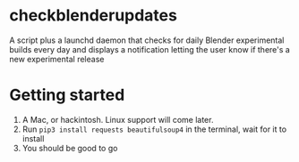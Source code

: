 # checkblenderupdates
A script plus a launchd daemon that checks for daily Blender experimental builds every day and displays a notification letting the user know if there's a new experimental release

# Getting started
1. A Mac, or hackintosh. Linux support will come later.
3. Run `pip3 install requests beautifulsoup4` in the terminal, wait for it to install
4. You should be good to go
